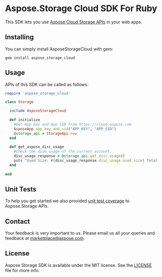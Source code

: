 # Aspose.Storage Cloud SDK For Ruby
This SDK lets you use [Aspose Cloud Storage APIs](http://api.aspose.com/v1.1/swagger/ui/index) in your web apps.

## Installing
You can simply install AsposeStorageCloud with gem:

`gem install aspose_storage_cloud`

## Usage
APIs of this SDK can be called as follows:

```ruby
require 'aspose_storage_cloud'

class Storage

  include AsposeStorageCloud
  
  def initialize
    #Get App key and App SID from https://cloud.aspose.com
    AsposeApp.app_key_and_sid("APP_KEY", "APP_SID")
    @storage_api = StorageApi.new  
  end
  
  def get_aspose_disc_usage
    #Check the disk usage of the current account.
    disc_usage_response = @storage_api.get_disc_usage()
    puts "Used Size: #{disc_usage_response.disc_usage.used_size} Total Size: #{disc_usage_response.disc_usage.total_size}"
  end
  
end
```
## Unit Tests
To help you get started we also provided [unit test coverage](https://github.com/asposetotal/Aspose_Total_Cloud/blob/master/SDKs/Aspose.Storage_Cloud_SDK_For_Ruby/test/storage_tests.rb) to Aspose.Storage APIs.

## Contact
Your feedback is very important to us. Please email us all your queries and feedback at marketplace@aspose.com.

## License
Aspose Storage SDK is available under the MIT license. See the [LICENSE](https://github.com/asposetotal/Aspose_Total_Cloud/blob/master/SDKs/Aspose.Storage_Cloud_SDK_For_Ruby/LICENSE) file for more info.
